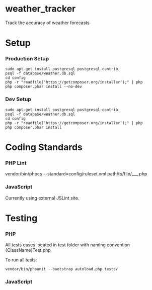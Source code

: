 weather_tracker
===============

Track the accuracy of weather forecasts

Setup
===============

### Production Setup
```
sudo apt-get install postgresql postgresql-contrib
psql -f database/weather.db.sql
cd config
php -r "readfile('https://getcomposer.org/installer');" | php
php composer.phar install --no-dev
```

### Dev Setup
```
sudo apt-get install postgresql postgresql-contrib
psql -f database/weather.db.sql
cd config
php -r "readfile('https://getcomposer.org/installer');" | php
php composer.phar install
```

Coding Standards
================
### PHP Lint
vendor/bin/phpcs --standard=config/ruleset.xml path/to/file/___.php

### JavaScript
Currently using external JSLint site.

Testing
================
### PHP
All tests cases located in test folder with naming convention {ClassName}Test.php

To run all tests:
```
vendor/bin/phpunit --bootstrap autoload.php tests/
```

### JavaScript